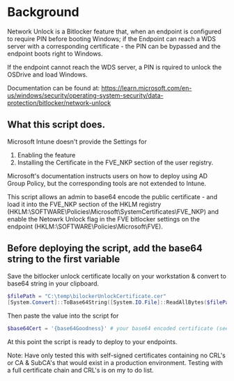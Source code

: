 # Background
Network Unlock is a Bitlocker feature that, when an endpoint is configured to require PIN before booting Windows; if the Endpoint can reach a WDS server with a corresponding certificate - the PIN can be bypassed and the endpoint boots right to Windows.

If the endpoint cannot reach the WDS server, a PIN is rquired to unlock the OSDrive and load Windows.

Documentation can be found at: https://learn.microsoft.com/en-us/windows/security/operating-system-security/data-protection/bitlocker/network-unlock

## What this script does.
Microsoft Intune doesn't provide the Settings for 

1. Enabling the feature
2. Installing the Certificate in the FVE_NKP section of the user registry.

Microsoft's documentation instructs users on how to deploy using AD Group Policy, but the corresponding tools are not extended to Intune.  

This script allows an admin to base64 encode the public certificate - and load it into the FVE_NKP section of the HKLM registry (HKLM:\SOFTWARE\Policies\Microsoft\SystemCertificates\FVE_NKP) and enable the Netowrk Unlock flag in the FVE bitlocker settings on the endpoint (HKLM:\SOFTWARE\Policies\Microsoft\FVE).

## Before deploying the script, add the base64 string to the first variable
Save the bitlocker unlock certificate locally on your workstation & convert to base64 string in your clipboard.

```PowerShell
$filePath = "C:\temp\bilockerUnlockCertificate.cer"
[System.Convert]::ToBase64String([System.IO.File]::ReadAllBytes($filePath)) | clip
```
Then paste the value into the script for

```PowerShell
$base64Cert = '{base64Goodness}' # your base64 encoded certificate (see comment above)
```
At this point the script is ready to deploy to your endpoints.  

Note: Have only tested this with self-signed certificates containing no CRL's or CA & SubCA's that would exist in a production environment.  Testing with a full certificate chain and CRL's is on my to do list.